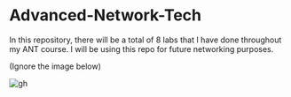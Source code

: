 # Advanced-Network-Tech
In this repository, there will be a total of 8 labs that I have done throughout my ANT course. I will be using this repo for future networking purposes. 

(Ignore the image below)

![gh](https://raw.githubusercontent.com/ndriannazriel04/Advanced-Network-Tech/main/obsidian/images1732514612000psfpne.png)
